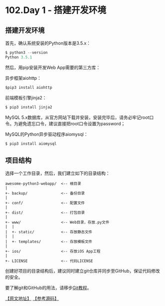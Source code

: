 # 102.Day 1 - 搭建开发环境

## 搭建开发环境

首先，确认系统安装的Python版本是3.5.x：

````python
$ python3 --version
Python 3.5.1
````

然后，用pip安装开发Web App需要的第三方库：

异步框架aiohttp：

````python
$pip3 install aiohttp
````

前端模板引擎jinja2：

````python
$ pip3 install jinja2
````

MySQL 5.x数据库，从官方网站下载并安装，安装完毕后，请务必牢记root口令。为避免遗忘口令，建议直接把root口令设置为password；

MySQL的Python异步驱动程序aiomysql：

````python
$ pip3 install aiomysql
````

## 项目结构

选择一个工作目录，然后，我们建立如下的目录结构：

````
awesome-python3-webapp/  <-- 根目录
|
+- backup/               <-- 备份目录
|
+- conf/                 <-- 配置文件
|
+- dist/                 <-- 打包目录
|
+- www/                  <-- Web目录，存放.py文件
|  |
|  +- static/            <-- 存放静态文件
|  |
|  +- templates/         <-- 存放模板文件
|
+- ios/                  <-- 存放iOS App工程
|
+- LICENSE               <-- 代码LICENSE
````

创建好项目的目录结构后，建议同时建立git仓库并同步至GitHub，保证代码修改的安全。

要了解git和GitHub的用法，请移步[Git教程](http://www.liaoxuefeng.com/wiki/0013739516305929606dd18361248578c67b8067c8c017b000)。

[【原文地址】](https://www.liaoxuefeng.com/wiki/0014316089557264a6b348958f449949df42a6d3a2e542c000/001432170937506ecfb2f6adf8e4757939732f3e32b781c000) [【参考源码】](https://github.com/michaelliao/awesome-python3-webapp/tree/day-01)
